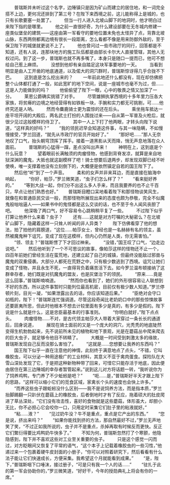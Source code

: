 　　普瑞斯并未听过这个名字，边陲镇只是因为矿山而建立的居住地，和一词完全搭不上边，更何况还排到了第三号？在陛下来西境之前，这儿能称得上是城的，也只有长歌要塞一处罢了。
　　但当一行人进入北坡山脚下的地洞时，他才明白过来陛下指的是哪里。
　　他之前一直很好奇，为什么建设部要在无冬城内修建一座类似堡垒的建筑——这座由第一军看守的要地位置未免也太怪异了点，背靠北坡山脉，东西两侧都离边境有很长一段距离，怎么看都不像是用来防御外敌的，至于保卫陛下的城堡就更说不上了。
　　他也曾问过一些市政厅的同行，回答都是不知道，还有人说，连那块地方的施工队伍都是由部长卡尔大人直接管辖，其他人无权过问。到了这一步，普瑞斯也就不再多嘴了，本身只是随口一提而已，他可不想给自己惹上麻烦。
　　没想到他却有亲自踏足这块军事要地的一天。
　　当看到明显是由人工开凿的地底通道，以及偌大的洞穴群时，普瑞斯惊讶得几乎合拢不下巴。
　　这到底是怎么挖出来的？
　　一年前此地还什么都没有，现在却仿佛把整个山体都打通了一般，如此宽旷的地下空间，说是一座城市也毫不为过，但……这是人力能做到的吗？
　　他偷偷望了陛下一眼，心中的敬畏之情又加深了一分。
　　莱恩公爵确实挑错了对手。
　　尽管雄狮执掌西境的十多年里力压各大家族，将贫瘠的边境之地经营得有如铁板一块，手腕和实力都无可挑剔，可……他终究还是人呐。
　　然而令麋鹿骑士更为震惊的还在后头。
　　乘坐拖车抵达一座平坦开阔的大殿后，两名武士打扮的人围拢过来——自从第一军普及火枪后，就很少见过这般模样的侍卫了。
　　其中一人上下打了他两眼，才转头向陛下说道，“这样真的好吗？”
　　“我的领民迟早会知道这件事，与其一味隐瞒，不如慢慢接受，”罗兰回道，“就先从市政厅的官员开始好了。”
　　“那好吧……”那人无奈地叹了口气，抬头朝穹顶挥了挥手。接着一道黑影从天而降，悄无声息地落在众人面前。
　　普瑞斯的心猛得一蹿，差点没叫出声来！
　　神明在上，这到底是个什么玩意？
　　望着眼前长满触须的肉瘤怪物，他感到背脊发凉，就算是来自地狱深渊的魔鬼，大抵也就这副模样了吧！骑士想要后退两步，却发现双脚已经不听使唤，唯一支撑着他没有立刻倒下的，大概便是依然镇定自若的国王陛下了。
　　然后他“听”到了一个声音。
　　柔和的女声并非来耳边，而是直接在脑海中响起，
　　“你好，帕莎，”罗兰微笑道，“虫子们怎么样了？”
　　“看来挺好养的。”
　　“等到大战一起，你们分不出这么多人手来，而且我要养的也不止千百只，早点让他们熟悉也好。”
　　普瑞斯目瞪口呆地看着陛下和那怪物谈笑风生，就像在和普通臣民交谈一般，而那怪物所展现出来的态度也颇为恭敬，完全不似魔鬼般咄咄逼人——如果书中的鬼怪都是这么交谈的话，也不至于令人闻风丧胆了吧。
　　他深吸了两口气，好不容易令心跳稍稍平复了一些。
　　不过陛下似乎打算让他养什么来着？虫子？
　　还有……这就是对方叮嘱的大秘密么？在北坡矿山脚下，隐藏着这样一只耸人听闻的非人异类？
　　陛下仿佛看穿了他的想法，拍了拍他的肩膀道，“这位……帕莎女士，曾经也是一名赫赫有名的领主，虽然被魔鬼种下诅咒，变成了现在这模样，但内心仍然是人类，你无需害怕。”
　　“领、领主？”普瑞斯愣了下才回过神来。
　　“没错，”国王叹了口气，“边走边说吧。”
　　然后他听到了一个不可思议的故事，像帕莎这样的怪物还不止一个，四百年前她们曾经生活在蛮荒地，还建立起了自己的城镇，但最终没能敌过邪兽与魔鬼的双重侵袭。大部分人都死在荒野之中，只有极少数逃到了西境。诅咒让她们变成了怪物，并且永生不死，一直得背负着痛苦活下去。如今罗兰温布顿接纳了这群幸存者，她们既是对抗魔鬼的盟友，也是灰堡治下的领民。
　　“原来……竟是这么回事，”普瑞斯喃喃道。
　　“然而你也看到了，她们的外形很容易让人联想到不好的东西，所以这件事暂时只能列位最高机密，目前仅有极少数人知道。”罗兰停顿片刻，目光一凝，“如果泄露出去的话，你应该知道后果。”
　　“臣绝对会守口如瓶的，陛下！”普瑞斯连忙强调道。尽管这段奇闻比老奶奶口中的那些惊悚故事还要匪夷所思，但此时他根本不想去计较里面有多少是真的，有多少是假的。陛下说是什么就是什么，这是忠臣最基本的行事准则。
　　“你明白就好，”陛下点点头。
　　肉瘤怪物……不对，是古代领主帕莎大人带着大家穿过一条长长的通道后，回身说道，
　　展现在骑士面前的又是一个庞大的洞穴，光秃秃的地底陡然变得生机勃勃起来，先不说前所未见的植物和地下景观，光是在蘑菇丛中爬来爬去的巨大虫子，就足够令他目不转睛了。
　　大概是一时间受到刺激太多的缘故，普瑞斯发现自己反而没那么害怕了。
　　“这就是……您想要让我养的东西吗？”
　　国王陛下似乎一直在注意他的神情，此刻终于满意地点了点头，“不错，它叫橡胶虫，可以分泌一种用途极广的工业材料，其意义不亚于禽肉蛋食。探险队在大雪山深处发现了它，于是把这种新物种带了回来，可惜它只能存活于地底，因此便由居住在第三边陲城的幸存者暂管起来。”说到这儿对方将话题一转，“我听说你为了饲养鸡鸭，专门养了不少蚯蚓是吧？”
　　“呃……是，”普瑞斯好半天才跟上陛下的思路，“这样可以缩小它们的觅食区域，家禽长个头的速度也会快上许多。”
　　“而养这些虫子跟蚯蚓没什么区别——我不是说饲养方法，而是指本质，”罗兰抬脚踢翻一只趴伏在蘑菇上的橡胶虫，后者倒地时才有了反应，拖着硕大的肚皮爬进了草丛深处，“它们没有攻击性，喜好的食物就是这些蘑菇，体形虽大，却胆小无比，你不必担心它会咬你一口，只用定时采集它们肚子里的粘液就好。”
　　“粘……液？”
　　“见过奶牛没？牛不是重点，重点是它产出的东西。”
　　“您是说，挤出来吗？”
　　“如果你能找到挤的方法，那自然最好不过，”罗兰无声地笑了笑，“不过正如我所说的，虫子并不是重点，杀掉再取有时候反而更快。反正它们繁衍得要比鸡鸭奶牛快多了。”
　　不知为何，普瑞斯忽然打了个寒颤，他隐隐感到，陛下并不喜欢这些对工业至关重要的虫子。
　　只是这个感觉一闪而过，对方眨眼间又恢复了平常的语气，“这个本子上记载着橡胶虫的一些习性，”他递过来一个包裹着硬牛皮封面的小册子，“你可以对照着研究下，然后看看有什么法子能让它们快速成长，方便采集。我希望这个月就能看到成果。”
　　“是，陛下，”普瑞斯咽下口唾沫，接过册子，“可是只有我一个人的话……”
　　“驻扎于此的第一军会协助你的，”罗兰微笑道，“好好干，今年的授勋典礼上将会有你的一席。”